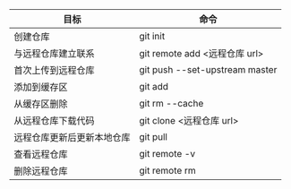 | 目标                       | 命令                                  |
| -------------------------- | ------------------------------------- |
| 创建仓库                   | git init                              |
| 与远程仓库建立联系         | git remote add <name> <远程仓库 url>  |
| 首次上传到远程仓库         | git push --set-upstream <name> master |
| 添加到缓存区               | git add                               |
| 从缓存区删除               | git rm --cache <fileName>             |
| 从远程仓库下载代码         | git clone <远程仓库 url>              |
| 远程仓库更新后更新本地仓库 | git pull                              |
| 查看远程仓库               | git remote -v                         |
| 删除远程仓库               | git remote rm <name>                  |
